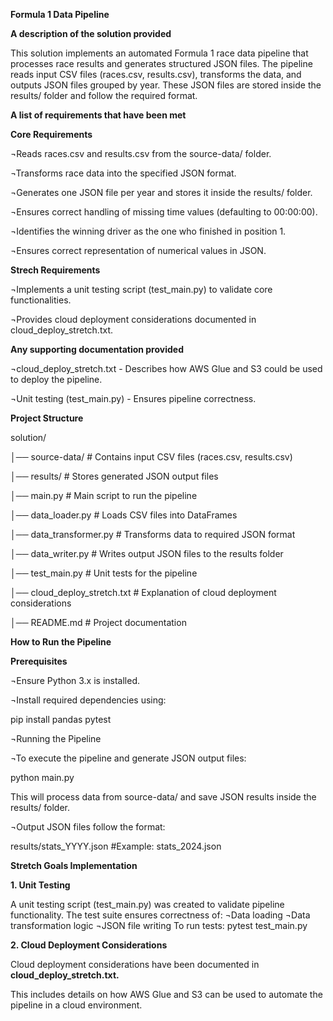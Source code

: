 
**Formula 1 Data Pipeline**

**A description of the solution provided**

This solution implements an automated Formula 1 race data pipeline that processes race results and generates structured JSON files. The pipeline reads input CSV files (races.csv, results.csv), transforms the data, and outputs JSON files grouped by year. These JSON files are stored inside the results/ folder and follow the required format.

**A list of requirements that have been met**

**Core Requirements**

¬Reads races.csv and results.csv from the source-data/ folder.

¬Transforms race data into the specified JSON format.

¬Generates one JSON file per year and stores it inside the results/ folder.

¬Ensures correct handling of missing time values (defaulting to 00:00:00).

¬Identifies the winning driver as the one who finished in position 1.

¬Ensures correct representation of numerical values in JSON.

**Strech Requirements**

¬Implements a unit testing script (test_main.py) to validate core functionalities.

¬Provides cloud deployment considerations documented in cloud_deploy_stretch.txt.

**Any supporting documentation provided**

¬cloud_deploy_stretch.txt - Describes how AWS Glue and S3 could be used to deploy the pipeline.

¬Unit testing (test_main.py) - Ensures pipeline correctness.


**Project Structure**


solution/

│── source-data/        # Contains input CSV files (races.csv, results.csv)

│── results/            # Stores generated JSON output files

│── main.py             # Main script to run the pipeline

│── data_loader.py      # Loads CSV files into DataFrames

│── data_transformer.py # Transforms data to required JSON format

│── data_writer.py      # Writes output JSON files to the results folder

│── test_main.py        # Unit tests for the pipeline

│── cloud_deploy_stretch.txt # Explanation of cloud deployment considerations

│── README.md           # Project documentation

**How to Run the Pipeline**

**Prerequisites**

¬Ensure Python 3.x is installed.

¬Install required dependencies using:

  pip install pandas pytest
  
¬Running the Pipeline

¬To execute the pipeline and generate JSON output files:

  python main.py
  
This will process data from source-data/ and save JSON results inside the results/ folder.

¬Output JSON files follow the format:

  results/stats_YYYY.json  #Example: stats_2024.json
  

**Stretch Goals Implementation**

**1. Unit Testing**

A unit testing script (test_main.py) was created to validate pipeline functionality.
The test suite ensures correctness of:
¬Data loading
¬Data transformation logic
¬JSON file writing
To run tests:
  pytest test_main.py
  
**2. Cloud Deployment Considerations**

Cloud deployment considerations have been documented in **cloud_deploy_stretch.txt.**

This includes details on how AWS Glue and S3 can be used to automate the pipeline in a cloud environment.
